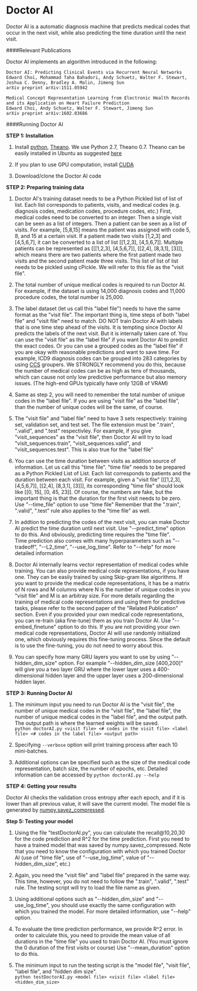 Doctor AI
=========================================

Doctor AI is a automatic diagnosis machine that predicts medical codes that occur in the next visit, while also predicting the time duration until the next visit.

####Relevant Publications

Doctor AI implements an algorithm introduced in the following:

	Doctor AI: Predicting Clinical Events via Recurrent Neural Networks  
	Edward Choi, Mohammad Taha Bahadori, Andy Schuetz, Walter F. Stewart, Joshua C. Denny, Bradley A. Malin, Jimeng Sun  
	arXiv preprint arXiv:1511.05942
	
	Medical Concept Representation Learning from Electronic Health Records and its Application on Heart Failure Prediction  
	Edward Choi, Andy Schuetz, Walter F. Stewart, Jimeng Sun  
	arXiv preprint arXiv:1602.03686

####Running Doctor AI

**STEP 1: Installation**  

1. Install [python](https://www.python.org/), [Theano](http://deeplearning.net/software/theano/index.html). We use Python 2.7, Theano 0.7. Theano can be easily installed in Ubuntu as suggested [here](http://deeplearning.net/software/theano/install_ubuntu.html#install-ubuntu)

2. If you plan to use GPU computation, install [CUDA](https://developer.nvidia.com/cuda-downloads)

3. Download/clone the Doctor AI code  

**STEP 2: Preparing training data**  

1. Doctor AI's training dataset needs to be a Python Pickled list of list of list. Each list corresponds to patients, visits, and medical codes (e.g. diagnosis codes, medication codes, procedure codes, etc.)
First, medical codes need to be converted to an integer. Then a single visit can be seen as a list of integers. Then a patient can be seen as a list of visits.
For example, [5,8,15] means the patient was assigned with code 5, 8, and 15 at a certain visit.
If a patient made two visits [1,2,3] and [4,5,6,7], it can be converted to a list of list [[1,2,3], [4,5,6,7]].
Multiple patients can be represented as [[[1,2,3], [4,5,6,7]], [[2,4], [8,3,1], [3]]], which means there are two patients where the first patient made two visits and the second patient made three visits.
This list of list of list needs to be pickled using cPickle. We will refer to this file as the "visit file".

2. The total number of unique medical codes is required to run Doctor AI.
For example, if the dataset is using 14,000 diagnosis codes and 11,000 procedure codes, the total number is 25,000. 

3. The label dataset (let us call this "label file") needs to have the same format as the "visit file".
The important thing is, time steps of both "label file" and "visit file" need to match. DO NOT train Doctor AI with labels that is one time step ahead of the visits. It is tempting since Doctor AI predicts the labels of the next visit. But it is internally taken care of.
You can use the "visit file" as the "label file" if you want Doctor AI to predict the exact codes. 
Or you can use a grouped codes as the "label file" if you are okay with reasonable predictions and want to save time. 
For example, ICD9 diagnosis codes can be grouped into 283 categories by using [CCS](https://www.hcup-us.ahrq.gov/toolssoftware/ccs/ccs.jsp) groupers. 
We STRONGLY recommend you do this, because the number of medical codes can be as high as tens of thousands, 
which can cause not only low predictive performance but also memory issues. (The high-end GPUs typically have only 12GB of VRAM)

4. Same as step 2, you will need to remember the total number of unique codes in the "label file".
If you are using "visit file" as the "label file", than the number of unique codes will be the same, of course.

5. The "visit file" and "label file" need to have 3 sets respectively: training set, validation set, and test set.
The file extension must be ".train", ".valid", and ".test" respectivley. 
For example, if you give "visit\_sequences" as the "visit file", then Doctor AI will try to load "visit\_sequences.train", "visit\_sequences.valid", and "visit\_sequences.test".
This is also true for the "label file"

5. You can use the time duration between visits as addition source of information. Let us call this "time file".
"time file" needs to be prepared as a Python Pickled List of List. Each list corresponds to patients and the duration between each visit.
For example, given a "visit file" [[[1,2,3], [4,5,6,7]], [[2,4], [8,3,1], [3]]], its corresponding "time file" should look like [[0, 15], [0, 45, 23]].
Of course, the numbers are fake, but the important thing is that the duration for the first visit needs to be zero. 
Use "--time\_file" option to use "time file"
Remember that the ".train", ".valid", ".test" rule also applies to the "time file" as well.

6. In addtion to predicting the codes of the next visit, you can make Doctor AI predict the time duration until next visit. 
Use "--predict\_time" option to do this. And obviously, predicting time requires the "time file".  
Time prediction also comes with many hyperparameters such as "--tradeoff", "--L2\_time", "--use\_log\_time". 
Refer to "--help" for more detailed information

7. Doctor AI internally learns vector representation of medical codes while training. You can also provide medical code representations, if you have one. 
They can be easily trained by using Skip-gram like algorithms.
If you want to provide the medical code representations, it has be a matrix of N rows and M columns where N is the number of unique codes in you "visit file" and M is an arbitray size. 
For more details regarding the training of medical code representations and using them for predictive tasks, please refer to the second paper of the "Related Publication" section.
Even if you provided your own medical code representations, you can re-train (aka fine-tune) them as you train Doctor AI. 
Use "--embed\_finetune" option to do this. If you are not providing your own medical code representations, Doctor AI will use randomly initialized one, which obviously requires this fine-tuning process. Since the default is to use the fine-tuning, you do not need to worry about this.

8. You can specify how many GRU layers you want to use by using "--hidden\_dim\_size" option.
For example "--hidden\_dim\_size \[400,200\]" will give you a two layer GRU where the lower layer uses a 400-dimensional hidden layer 
and the upper layer uses a 200-dimensional hidden layer.

**STEP 3: Running Doctor AI**  

1. The minimum input you need to run Doctor AI is the "visit file", the number of unique medical codes in the "visit file", 
the "label file", the number of unique medical codes in the "label file", and the output path. The output path is where the learned weights will be saved.  
`python doctorAI.py <visit file> <# codes in the visit file> <label file> <# codes in the label file> <output path>`  

2. Specifying `--verbose` option will print training process after each 10 mini-batches.

3. Additional options can be specified such as the size of the medical code representation, batch size, the number of epochs, etc. Detailed information can be accessed by `python doctorAI.py --help`

**STEP 4: Getting your results**  

Doctor AI checks the validation cross entropy after each epoch, and if it is lower than all previous value, it will save the current model. The model file is generated by [numpy.savez_compressed](http://docs.scipy.org/doc/numpy-1.10.1/reference/generated/numpy.savez_compressed.html).

**Step 5: Testing your model**

1. Using the file "testDoctorAI.py", you can calculate the recall@10,20,30 for the code prediction and R^2 for the time prediction. First you need to have a trained model that was saved by numpy.savez\_compressed. Note that you need to know the configuration with which you trained Doctor AI (use of "time file", use of "--use\_log\_time", value of "--hidden\_dim\_size", etc.)

2. Again, you need the "visit file" and "label file" prepared in the same way. This time, however, you do not need to follow the ".train", ".valid", ".test" rule. The testing script will try to load the file name as given.

3. Using additional options such as "--hidden\_dim\_size" and "--use\_log\_time", you should use exactly the same configuration with which you trained the model. For more detailed information, use "--help" option.

4. To evaluate the time prediction performance, we provide R^2 error. In order to calculate this, you need to provide the mean value of all durations in the "time file" you used to train Doctor AI. (You must ignore the 0 duration of the first visits or course) Use "--mean\_duration" option to do this.

5. The minimum input to run the testing script is the "model file", "visit file", "label file", and "hidden dim size".  
`python testDoctorAI.py <model file> <visit file> <label file> <hidden_dim_size>`
